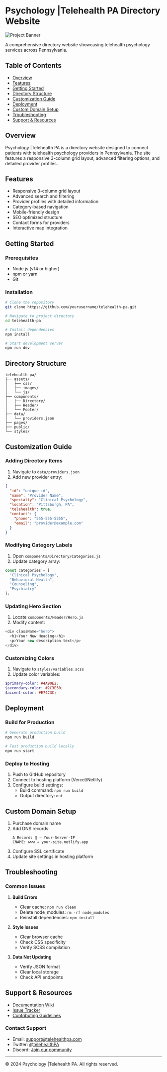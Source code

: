 # Psychology |Telehealth PA Directory Website

![Project Banner](assets/images/banner.png)

A comprehensive directory website showcasing telehealth psychology services across Pennsylvania.

## Table of Contents
- [Overview](#overview)
- [Features](#features)
- [Getting Started](#getting-started)
- [Directory Structure](#directory-structure)
- [Customization Guide](#customization-guide)
- [Deployment](#deployment)
- [Custom Domain Setup](#custom-domain-setup)
- [Troubleshooting](#troubleshooting)
- [Support & Resources](#support--resources)

## Overview

Psychology |Telehealth PA is a directory website designed to connect patients with telehealth psychology providers in Pennsylvania. The site features a responsive 3-column grid layout, advanced filtering options, and detailed provider profiles.

## Features

- Responsive 3-column grid layout
- Advanced search and filtering
- Provider profiles with detailed information
- Category-based navigation
- Mobile-friendly design
- SEO optimized structure
- Contact forms for providers
- Interactive map integration

## Getting Started

### Prerequisites
- Node.js (v14 or higher)
- npm or yarn
- Git

### Installation

```bash
# Clone the repository
git clone https://github.com/yourusername/telehealth-pa.git

# Navigate to project directory
cd telehealth-pa

# Install dependencies
npm install

# Start development server
npm run dev
```

## Directory Structure

```
telehealth-pa/
├── assets/
│   ├── css/
│   ├── images/
│   └── js/
├── components/
│   ├── Directory/
│   ├── Header/
│   └── Footer/
├── data/
│   └── providers.json
├── pages/
├── public/
└── styles/
```

## Customization Guide

### Adding Directory Items

1. Navigate to `data/providers.json`
2. Add new provider entry:

```json
{
  "id": "unique-id",
  "name": "Provider Name",
  "specialty": "Clinical Psychology",
  "location": "Pittsburgh, PA",
  "telehealth": true,
  "contact": {
    "phone": "555-555-5555",
    "email": "provider@example.com"
  }
}
```

### Modifying Category Labels

1. Open `components/Directory/Categories.js`
2. Update category array:

```javascript
const categories = [
  "Clinical Psychology",
  "Behavioral Health",
  "Counseling",
  "Psychiatry"
];
```

### Updating Hero Section

1. Locate `components/Header/Hero.js`
2. Modify content:

```javascript
<div className="hero">
  <h1>Your New Heading</h1>
  <p>Your new description text</p>
</div>
```

### Customizing Colors

1. Navigate to `styles/variables.scss`
2. Update color variables:

```scss
$primary-color: #4A90E2;
$secondary-color: #2C3E50;
$accent-color: #E74C3C;
```

## Deployment

### Build for Production

```bash
# Generate production build
npm run build

# Test production build locally
npm run start
```

### Deploy to Hosting

1. Push to GitHub repository
2. Connect to hosting platform (Vercel/Netlify)
3. Configure build settings:
   - Build command: `npm run build`
   - Output directory: `out`

## Custom Domain Setup

1. Purchase domain name
2. Add DNS records:
   ```
   A Record: @ → Your-Server-IP
   CNAME: www → your-site.netlify.app
   ```
3. Configure SSL certificate
4. Update site settings in hosting platform

## Troubleshooting

### Common Issues

1. **Build Errors**
   - Clear cache: `npm run clean`
   - Delete node_modules: `rm -rf node_modules`
   - Reinstall dependencies: `npm install`

2. **Style Issues**
   - Clear browser cache
   - Check CSS specificity
   - Verify SCSS compilation

3. **Data Not Updating**
   - Verify JSON format
   - Clear local storage
   - Check API endpoints

## Support & Resources

- [Documentation Wiki](https://github.com/yourusername/telehealth-pa/wiki)
- [Issue Tracker](https://github.com/yourusername/telehealth-pa/issues)
- [Contributing Guidelines](CONTRIBUTING.md)

### Contact Support

- Email: support@telehealthpa.com
- Twitter: [@telehealthPA](https://twitter.com/telehealthPA)
- Discord: [Join our community](https://discord.gg/telehealthpa)

---

© 2024 Psychology |Telehealth PA. All rights reserved.